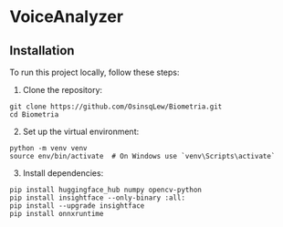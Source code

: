 # VoiceAnalyzer

## Installation

To run this project locally, follow these steps:

1. Clone the repository:
```
git clone https://github.com/OsinsqLew/Biometria.git
cd Biometria
```

2. Set up the virtual environment:
```
python -m venv venv
source env/bin/activate  # On Windows use `venv\Scripts\activate`
```

3. Install dependencies:
```
pip install huggingface_hub numpy opencv-python
pip install insightface --only-binary :all:
pip install --upgrade insightface
pip install onnxruntime

```